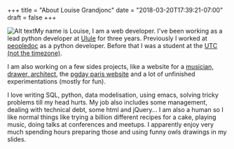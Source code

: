 +++
title = "About Louise Grandjonc"
date = "2018-03-20T17:39:21-07:00"
draft = false
+++

![Alt text](/images/Owls_dance_03.png)My name is Louise, I am a web developer. I've been working as a lead python developer at [Ulule](https://ulule.com) for three years. Previously I worked at [peopledoc](https://www.people-doc.fr/) as a python developer. Before that I was a student at the [UTC (not the timezone)](https://www.utc.fr/). 

I am also working on a few sides projects, like a website for a [musician, drawer, architect](/projects/zim/), the [pgday paris website](/projects/pgday/) and a lot of unfinished experimentations (mostly for fun).

I love writing SQL, python, data modelisation, using emacs, solving tricky problems till my head hurts. My job also includes some management, dealing with technical debt, some html and jQuery... I am also a human so I like normal things like trying a billion different recipes for a cake, playing music, doing talks at conferences and meetups. I apparently enjoy very much spending hours preparing those and using funny owls drawings in my slides.

